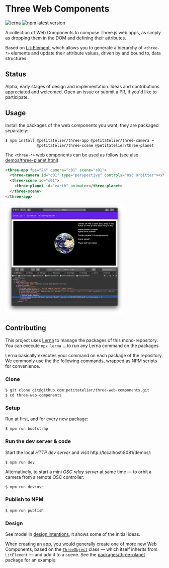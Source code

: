 # Three Web Components

[![lerna](https://img.shields.io/badge/maintained%20with-lerna-cc00ff.svg)](https://lernajs.io/) [![npm latest version](https://img.shields.io/npm/v/@petitatelier/three-app.svg)](https://www.npmjs.com/package/@petitatelier/three-app)

A collection of Web Components to compose Three.js web apps, as simply as dropping them in the DOM and defining their attributes.

Based on [Lit-Element](https://lit-element.polymer-project.org), which allows you to generate a hierarchy of `<three-*>` elements and update their attribute values, driven by and bound to, data structures.

## Status

Alpha, early stages of design and implementation. Ideas and contributions appreciated and welcomed. Open an issue or submit a PR, if you'd like to participate.

## Usage

Install the packages of the web components you want; they are packaged separately:

```
$ npm install @petitatelier/three-app @petitatelier/three-camera ¬
              @petitatelier/three-scene @petitatelier/three-planet
```

The `<three-*>` web components can be used as follow (see also [demos/three-planet.html](demos/three-planet.html)):

```html
<three-app fps="24" camera="c01" scene="s01">
  <three-camera id="c01" type="perspective" controls="osc orbitter"></three-camera>
  <three-scene id="s01">
    <three-planet id="earth" animate></three-planet>
  </three-scene>
</three-app>
```

<a href="demos/assets/screenshots/20190222-three-planet-animated.png">
  <img height="350" title="Screencopy of animated ‹three-planet› element"
  src="demos/assets/screenshots/20190222-three-planet-animated.png"></a>

## Contributing

This project uses [Lerna](https://lernajs.io) to manage the packages of this mono-repository. You can execute `npx lerna …` to run any Lerna command on the packages.

Lerna basically executes your command on each package of the repository. We commonly use the the following commands, wrapped as NPM scripts for convenience.

### Clone

    $ git clone git@github.com:petitatelier/three-web-components.git
    $ cd three-web-components

### Setup

Run at first, and for every new package:

    $ npm run bootstrap

### Run the dev server & code

Start the local _HTTP dev server_ and visit http://localhost:8081/demos/:

    $ npm run dev

Alternatively, to start a mini _OSC relay server_ at same time — to orbit a camera from a remote OSC controller:

    $ npm run dev:osc

### Publish to NPM

    $ npm run publish

### Design

See model in [design intentions](DESIGN.md), it shows some of the initial ideas.

When creating an app, you would generally create one of more new Web Components, based on the [`ThreeObject`](packages/three-object/three-object.js) class — which itself inherits from `LitElement` — and add it to a scene. See the [packages/three-planet](packages/three-planet/three-planet.js) package for an example.
